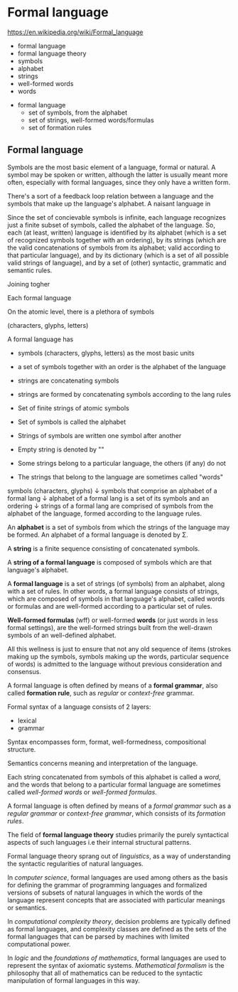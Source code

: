 # Formal language

https://en.wikipedia.org/wiki/Formal_language

- formal language
- formal language theory
- symbols
- alphabet
- strings
- well-formed words
- words
* formal language
  + set of symbols, from the alphabet
  + set of strings, well-formed words/formulas
  + set of formation rules


## Formal language

Symbols are the most basic element of a language, formal or natural. A symbol may be spoken or written, although the latter is usually meant more often, especially with formal languages, since they only have a written form.

There's a sort of a feedback loop relation between a language and the symbols that make up the language's alphabet. A naisant language in





Since the set of concievable symbols is infinite, each language recognizes just a finite subset of symbols, called the alphabet of the language. So, each (at least, written) language is identified by its alphabet (which is a set of recognized symbols together with an ordering), by its strings (which are the valid concatenations of symbols from its alphabet; valid according to that particular language), and by its dictionary (which is a set of all possible valid strings of language), and by a set of (other) syntactic, grammatic and semantic rules.




Joining togher

Each formal language


On the atomic level, there is a plethora of symbols 

(characters, glyphs, letters) 

A formal language has
- symbols (characters, glyphs, letters) as the most basic units
- a set of symbols together with an order is the alphabet of the language
- strings are concatenating symbols
- strings are formed by concatenating symbols according to the lang rules

- Set of finite strings of atomic symbols
- Set of symbols is called the alphabet
- Strings of symbols are written one symbol after another
- Empty string is denoted by ""
- Some strings belong to a particular language, the others (if any) do not
- The strings that belong to the language are sometimes called "words"


symbols (characters, glyphs)
↓
symbols that comprise an alphabet of a formal lang
↓
alphabet of a formal lang is a set of its symbols and an ordering
↓
strings of a formal lang are comprised of symbols from the alphabet of the language, formed according to the language rules. 




An **alphabet** is a set of symbols from which the strings of the language may be formed. An alphabet of a formal language is denoted by Σ.

A **string** is a finite sequence consisting of concatenated symbols.

A **string of a formal language** is composed of symbols which are that language's alphabet.

A **formal language** is a set of strings (of symbols) from an alphabet, along with a set of rules. In other words, a formal language consists of strings, which are composed of symbols in that language's alphabet, called words or formulas and are well-formed according to a particular set of rules.



**Well-formed formulas** (wff) or well-formed **words** (or just words in less formal settings), are the well-formed strings built from the well-drawn symbols of an well-defined alphabet.

All this wellness is just to ensure that not any old sequence of items (strokes making up the symbols, symbols making up the words, particular sequence of words) is admitted to the language without previous consideration and consensus.

A formal language is often defined by means of a **formal grammar**, also called **formation rule**, such as *regular* or *context-free* grammar. 

Formal syntax of a language consists of 2 layers:
- lexical
- grammar

Syntax encompasses form, format, well-formedness, compositional structure.

Semantics concerns meaning and interpretation of the language.

Each string concatenated from symbols of this alphabet is called a *word*, and the words that belong to a particular formal language are sometimes called *well-formed words* or *well-formed formulas*.

A formal language is often defined by means of a *formal grammar* such as a *regular grammar* or *context-free grammar*, which consists of its *formation rules*.

The field of **formal language theory** studies primarily the purely syntactical aspects of such languages i.e their internal structural patterns.

Formal language theory sprang out of *linguistics*, as a way of understanding the syntactic regularities of natural languages.

In *computer science*, formal languages are used among others as the basis for defining the grammar of programming languages and formalized versions of subsets of natural languages in which the words of the language represent concepts that are associated with particular meanings or semantics.

In *computational complexity theory*, decision problems are typically defined as formal languages, and complexity classes are defined as the sets of the formal languages that can be parsed by machines with limited computational power.

In *logic* and the *foundations of mathematics*, formal languages are used to represent the syntax of axiomatic systems. *Mathematical formalism* is the philosophy that all of mathematics can be reduced to the syntactic manipulation of formal languages in this way.

